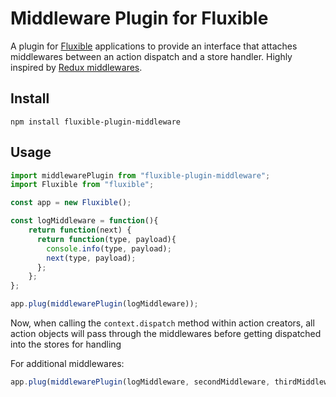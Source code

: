# Middleware Plugin for Fluxible

A plugin for [Fluxible](https://github.com/yahoo/fluxible) applications to provide an interface that attaches middlewares between an action dispatch and a store handler. Highly inspired by [Redux middlewares](https://rackt.github.io/redux/docs/advanced/Middleware.html).

## Install

```
npm install fluxible-plugin-middleware
```

## Usage

```js
import middlewarePlugin from "fluxible-plugin-middleware";
import Fluxible from "fluxible";

const app = new Fluxible();

const logMiddleware = function(){
    return function(next) {
      return function(type, payload){
        console.info(type, payload);
        next(type, payload);
      };
    };
};

app.plug(middlewarePlugin(logMiddleware));
```

Now, when calling the `context.dispatch` method within action creators, all action objects will pass through the middlewares before getting dispatched into the stores for handling

For additional middlewares:

```js
app.plug(middlewarePlugin(logMiddleware, secondMiddleware, thirdMiddleware));
```
